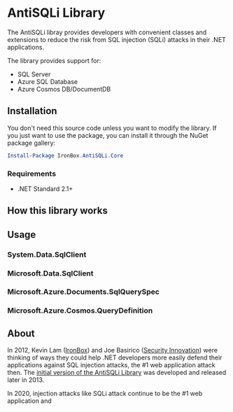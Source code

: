 # AntiSQLi Library
The AntiSQLi libray provides developers with convenient classes and extensions to reduce the risk from SQL injection (SQLi) attacks in their .NET applications.

The library provides support for:

- SQL Server
- Azure SQL Database
- Azure Cosmos DB/DocumentDB

## Installation

You don't need this source code unless you want to modify the library. If you just want to use the package, you can install it through the NuGet package gallery:

```powershell
Install-Package IronBox.AntiSQLi.Core
```

### Requirements

- .NET Standard 2.1+

## How this library works


## Usage


### System.Data.SqlClient


### Microsoft.Data.SqlClient



### Microsoft.Azure.Documents.SqlQuerySpec


### Microsoft.Azure.Cosmos.QueryDefinition

## About
In 2012, Kevin Lam ([IronBox](https://www.ironbox.io)) and Joe Basirico ([Security Innovation](https://www.securityinnovation.com)) were thinking of ways they could help .NET developers more easily defend their applications against SQL injection attacks, the #1 web application attack then. The [initial version of the AntiSQLi Library](https://github.com/IronBox/AntiSQLi) was developed and released later in 2013.

In 2020, injection attacks like SQLi attack continue to be the #1 web application and 
